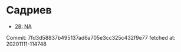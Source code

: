 # Садриев
- [28: NA](28.md)

Commit: 7fd3d58837b495137ad6a705e3cc325c432f9e77
 fetched at: 20201111-114748
